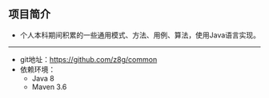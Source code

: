 ## 项目简介

- 个人本科期间积累的一些通用模式、方法、用例、算法，使用Java语言实现。

----

- git地址：https://github.com/z8g/common
- 依赖环境：
	- Java 8
	- Maven 3.6
